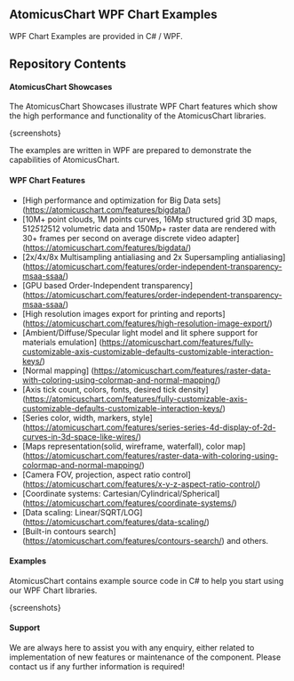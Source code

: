## AtomicusChart WPF Chart Examples

WPF Chart Examples are provided in C# / WPF.

## Repository Contents

#### AtomicusChart Showcases

The AtomicusChart Showcases illustrate WPF Chart features which show the high performance and functionality of the AtomicusChart libraries. 

{screenshots}

The examples are written in WPF are prepared to demonstrate the capabilities of AtomicusChart.
 
#### WPF Chart Features

* [High performance and optimization for Big Data sets] (https://atomicuschart.com/features/bigdata/)
*	[10M+ point clouds, 1M points curves, 16Mp structured grid 3D maps, 512*512*512 volumetric data and 150Mp+ raster data are rendered with 30+ frames per second on average discrete video adapter] (https://atomicuschart.com/features/bigdata/)
*	[2x/4x/8x Multisampling antialiasing and 2x Supersampling antialiasing] (https://atomicuschart.com/features/order-independent-transparency-msaa-ssaa/)
*	[GPU based Order-Independent transparency] (https://atomicuschart.com/features/order-independent-transparency-msaa-ssaa/)
*	[High resolution images export for printing and reports] (https://atomicuschart.com/features/high-resolution-image-export/)
*	[Ambient/Diffuse/Specular light model and lit sphere support for materials emulation] (https://atomicuschart.com/features/fully-customizable-axis-customizable-defaults-customizable-interaction-keys/)
*	[Normal mapping] (https://atomicuschart.com/features/raster-data-with-coloring-using-colormap-and-normal-mapping/)
*	[Axis tick count, colors, fonts, desired tick density] (https://atomicuschart.com/features/fully-customizable-axis-customizable-defaults-customizable-interaction-keys/)
*	[Series color, width, markers, style] (https://atomicuschart.com/features/series-series-4d-display-of-2d-curves-in-3d-space-like-wires/)
*	[Maps representation(solid, wireframe, waterfall), color map] (https://atomicuschart.com/features/raster-data-with-coloring-using-colormap-and-normal-mapping/)
*	[Camera FOV, projection, aspect ratio control] (https://atomicuschart.com/features/x-y-z-aspect-ratio-control/)
*	[Coordinate systems: Cartesian/Cylindrical/Spherical] (https://atomicuschart.com/features/coordinate-systems/)
*	[Data scaling: Linear/SQRT/LOG] (https://atomicuschart.com/features/data-scaling/)
*	[Built-in contours search] (https://atomicuschart.com/features/contours-search/)
and others.

#### Examples

AtomicusChart contains example source code in C# to help you start using our WPF Chart libraries. 

{screenshots}

#### Support

We are always here to assist you with any enquiry, either related to implementation of new features or maintenance of the component. Please contact us if any further information is required!
